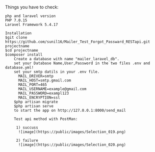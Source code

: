 Things you have to check:

    php and laravel version
    PHP 7.0.15
    Laravel Framework 5.4.17

    Installation
    $git clone https://github.com/sunil16/Mailer_Test_Forgot_Passward_RESTapi.git projectname
    $cd projectname
    $composer install
        Create a database with name "mailer_laravel_db".
        set your Database Name,User,Password in the two files .env and database.yml!
        set your smtp datils in your .env file.
          MAIL_DRIVER=smtp
          MAIL_HOST=smtp.gmail.com
          MAIL_PORT=465
          MAIL_USERNAME=example@gmail.com
          MAIL_PASSWORD=exampl123
          MAIL_ENCRYPTION=ssl
        $php artisan migrate
        $php artisan serve
        to start the app on http://127.0.0.1:8000/send_mail

        Test api method with PostMan:

         1) succuss
          ![image](https://public/images/Selection_019.png)

         2) failure
          ![image](https://public/images/Selection_020.png)
